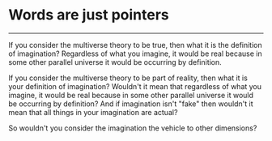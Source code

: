 # Words are just pointers #
---
If you consider the multiverse theory to be true, then what it is the definition of imagination? Regardless of what you imagine, it would be real because in some other parallel universe it would be occurring by definition. 

If you consider the multiverse theory to be part of reality, then what it is your definition of imagination?
Wouldn't it mean that regardless of what you imagine, it would be real because in some other parallel universe it would be occurring by definition?
And if imagination isn't "fake" then wouldn't it mean that all things in your imagination are actual?

So wouldn't you consider the imagination the vehicle to other dimensions?